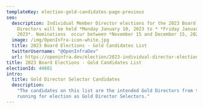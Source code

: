 ```yaml
---
templateKey: election-gold-candidates-page-previous
seo:
  description: Individual Member Director elections for the 2023 Board of
    Directors will be held *Monday January 10, 2023 to * *Friday January 18,
    2023*. Nominations  occur between *November 15 and December 15, 2020*.
  image: /img/OpenInfra-icon-white.jpg
  title: 2023 Board Elections - Gold Candidates List
  twitterUsername: "@OpenInfraDev"
  url: https://openinfra.dev/election/2023-individual-director-election/candidates/gold
title: 2023 Board Elections - Gold Candidates List
electionId: 44601
intro:
  title: Gold Director Selector Candidates
  description:
    "The candidates on this list are the intended Gold Directors from the Gold Member companies who are
    running for election as Gold Director Selectors."
---
```

